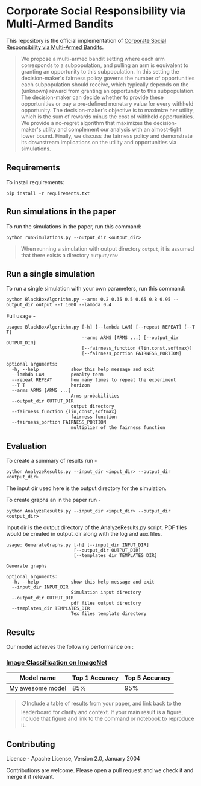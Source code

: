 
# Corporate Social Responsibility via Multi-Armed Bandits

This repository is the official implementation of [Corporate Social Responsibility via Multi-Armed Bandits](https://github.com/tomron/CSRviaMAB/blob/master/CSRviaMAB.pdf). 

>We propose a multi-armed bandit setting where each arm corresponds to a subpopulation, and pulling an arm is equivalent to granting an opportunity to this subpopulation. In this setting the decision-maker's fairness policy governs the number of opportunities each subpopulation should receive, which typically depends on the (unknown) reward from granting an opportunity to this subpopulation. The decision-maker can decide whether to provide these opportunities or pay a pre-defined monetary value for every withheld opportunity. The decision-maker's objective is to maximize her utility, which is the sum of rewards minus the cost of withheld opportunities. We provide a no-regret algorithm that maximizes the decision-maker's utility and complement our analysis with an almost-tight lower bound. Finally, we discuss the fairness policy and demonstrate its downstream implications on the utility and opportunities via simulations.

## Requirements

To install requirements:

```setup
pip install -r requirements.txt
```

## Run simulations in the paper

To run the simulations in the paper, run this command:

```simulations
python runSimulations.py --output_dir <output_dir>
```

> When running a simulation with output directory `output`, it is assumed that there exists a directory `output/raw`


## Run a single simulation

To run a single simulation with your own parameters, run this command:

```single simulation
python BlackBoxAlgorithm.py --arms 0.2 0.35 0.5 0.65 0.8 0.95 --output_dir output --T 1000 --lambda 0.4
```

Full usage - 
```
usage: BlackBoxAlgorithm.py [-h] [--lambda LAM] [--repeat REPEAT] [--T T]
                            --arms ARMS [ARMS ...] [--output_dir OUTPUT_DIR]
                            [--fairness_function {lin,const,softmax}]
                            [--fairness_portion FAIRNESS_PORTION]

optional arguments:
  -h, --help            show this help message and exit
  --lambda LAM          penalty term
  --repeat REPEAT       how many times to repeat the experiment
  --T T                 horizon
  --arms ARMS [ARMS ...]
                        Arms probabilities
  --output_dir OUTPUT_DIR
                        output directory
  --fairness_function {lin,const,softmax}
                        fairness function
  --fairness_portion FAIRNESS_PORTION
                        multiplier of the fairness function
```

## Evaluation

To create a summary of results run -

```analyze
python AnalyzeResults.py --input_dir <input_dir> --output_dir <output_dir>
```

The input dir used here is the output directory for the simulation.

To create graphs an in the paper run -
```graph
python AnalyzeResults.py --input_dir <input_dir> --output_dir <output_dir>
```

Input dir is the output directory of the AnalyzeResults.py script.
PDF files would be created in output_dir along with the log and aux files.

```
usage: GenerateGraphs.py [-h] [--input_dir INPUT_DIR]
                         [--output_dir OUTPUT_DIR]
                         [--templates_dir TEMPLATES_DIR]

Generate graphs

optional arguments:
  -h, --help            show this help message and exit
  --input_dir INPUT_DIR
                        Simulation input directory
  --output_dir OUTPUT_DIR
                        pdf files output directory
  --templates_dir TEMPLATES_DIR
                        Tex files template directory
```


## Results

Our model achieves the following performance on :

### [Image Classification on ImageNet](https://paperswithcode.com/sota/image-classification-on-imagenet)

| Model name         | Top 1 Accuracy  | Top 5 Accuracy |
| ------------------ |---------------- | -------------- |
| My awesome model   |     85%         |      95%       |

> 📋Include a table of results from your paper, and link back to the leaderboard for clarity and context. If your main result is a figure, include that figure and link to the command or notebook to reproduce it. 


## Contributing

Licence - Apache License, Version 2.0, January 2004

Contributions are welcome. Please open a pull request and we check it and merge it if relevant.
